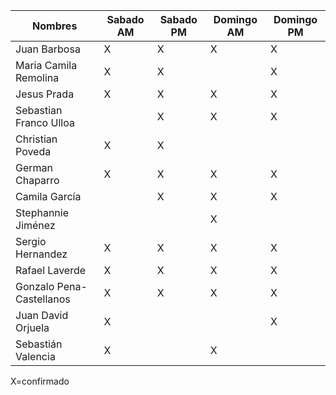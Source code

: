 | Nombres | Sabado AM | Sabado PM | Domingo AM | Domingo PM|
|---------|-----------|-----------|-----------|-----------|
| Juan Barbosa | X | X| X |X|
| Maria Camila Remolina | X |X||X|
| Jesus Prada |X|X|X|X|
| Sebastian Franco Ulloa ||X|X|X|
| Christian Poveda |X|X|||
| German Chaparro |X|X|X|X|
| Camila García ||X|X|X|
| Stephannie Jiménez|||X||
| Sergio Hernandez |X|X|X|X|
| Rafael Laverde |X|X|X|X|
| Gonzalo Pena-Castellanos |X|X|X|X|
| Juan David Orjuela |X|||X|
|Sebastián Valencia|X||X||
X=confirmado
